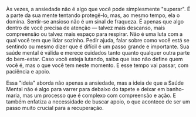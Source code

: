 Às vezes, a ansiedade não é algo que você pode simplesmente "superar". É a parte da sua mente tentando protegê-lo, mas, ao mesmo tempo, ela o domina. Sentir-se ansioso não é um sinal de fraqueza. É apenas que algo dentro de você precisa de atenção — talvez mais descanso, mais compreensão ou talvez mais espaço para respirar. Não é uma luta com a qual você tem que lidar sozinho. Pedir ajuda, falar sobre como você está se sentindo ou mesmo dizer que é difícil é um passo grande e importante. Sua saúde mental é válida e merece cuidados tanto quanto qualquer outra parte do bem-estar. Caso você esteja lutando, saiba que isso não define quem você é, mas o que você tem neste momento. E esse tempo vai passar, com paciência e apoio.

Essa "ideia" aborda não apenas a ansiedade, mas a ideia de que a Saúde Mental não é algo para varrer para debaixo do tapete e deixar em banho-maria, mas um processo que é complexo com compreensão e ação. E também enfatiza a necessidade de buscar apoio, o que acontece de ser um passo muito crucial para a recuperação.
